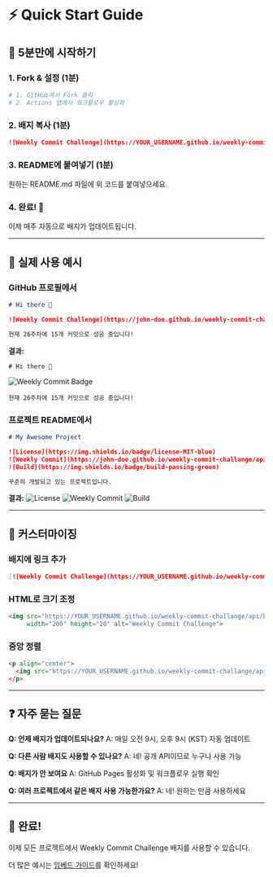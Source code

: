 # ⚡ Quick Start Guide

## 🎯 5분만에 시작하기

### 1. Fork & 설정 (1분)
```bash
# 1. GitHub에서 Fork 클릭
# 2. Actions 탭에서 워크플로우 활성화
```

### 2. 배지 복사 (1분)
```markdown
![Weekly Commit Challenge](https://YOUR_USERNAME.github.io/weekly-commit-challange/api/badge.svg)
```

### 3. README에 붙여넣기 (1분)
원하는 README.md 파일에 위 코드를 붙여넣으세요.

### 4. 완료! 🎉
이제 매주 자동으로 배지가 업데이트됩니다.

---

## 📱 실제 사용 예시

### GitHub 프로필에서
```markdown
# Hi there 👋

![Weekly Commit Challenge](https://john-doe.github.io/weekly-commit-challange/api/badge.svg)

현재 26주차에 15개 커밋으로 성공 중입니다!
```

**결과:**
```
# Hi there 👋
```
![Weekly Commit Badge](https://img.shields.io/badge/26주차-성공-4c1)
```
현재 26주차에 15개 커밋으로 성공 중입니다!
```

### 프로젝트 README에서
```markdown
# My Awesome Project

![License](https://img.shields.io/badge/license-MIT-blue)
![Weekly Commit](https://john-doe.github.io/weekly-commit-challange/api/badge.svg)
![Build](https://img.shields.io/badge/build-passing-green)

꾸준히 개발되고 있는 프로젝트입니다.
```

**결과:**
![License](https://img.shields.io/badge/license-MIT-blue) ![Weekly Commit](https://img.shields.io/badge/26주차-성공-4c1) ![Build](https://img.shields.io/badge/build-passing-green)

---

## 🔧 커스터마이징

### 배지에 링크 추가
```markdown
[![Weekly Commit Challenge](https://YOUR_USERNAME.github.io/weekly-commit-challange/api/badge.svg)](https://YOUR_USERNAME.github.io/weekly-commit-challange/)
```

### HTML로 크기 조정
```html
<img src="https://YOUR_USERNAME.github.io/weekly-commit-challange/api/badge.svg" 
     width="200" height="20" alt="Weekly Commit Challenge">
```

### 중앙 정렬
```html
<p align="center">
  <img src="https://YOUR_USERNAME.github.io/weekly-commit-challange/api/badge.svg">
</p>
```

---

## ❓ 자주 묻는 질문

**Q: 언제 배지가 업데이트되나요?**
A: 매일 오전 9시, 오후 9시 (KST) 자동 업데이트

**Q: 다른 사람 배지도 사용할 수 있나요?**
A: 네! 공개 API이므로 누구나 사용 가능

**Q: 배지가 안 보여요**
A: GitHub Pages 활성화 및 워크플로우 실행 확인

**Q: 여러 프로젝트에서 같은 배지 사용 가능한가요?**
A: 네! 원하는 만큼 사용하세요

---

## 🎉 완료!

이제 모든 프로젝트에서 Weekly Commit Challenge 배지를 사용할 수 있습니다.

더 많은 예시는 [임베드 가이드](./embed-examples.md)를 확인하세요!